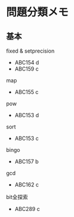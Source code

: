 # 問題分類メモ

## 基本

fixed & setprecision
* ABC154 d
* ABC159 c

map
* ABC155 c

pow
* ABC153 d

sort
* ABC153 c

bingo
* ABC157 b

gcd
* ABC162 c

bit全探索
* ABC289 c